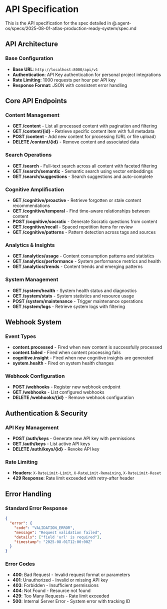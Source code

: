 # API Specification

This is the API specification for the spec detailed in @.agent-os/specs/2025-08-01-atlas-production-ready-system/spec.md

## API Architecture

### Base Configuration
- **Base URL**: `http://localhost:8000/api/v1`
- **Authentication**: API Key authentication for personal project integrations
- **Rate Limiting**: 1000 requests per hour per API key
- **Response Format**: JSON with consistent error handling

## Core API Endpoints

### Content Management
- **GET /content** - List all processed content with pagination and filtering
- **GET /content/{id}** - Retrieve specific content item with full metadata
- **POST /content** - Add new content for processing (URL or file upload)
- **DELETE /content/{id}** - Remove content and associated data

### Search Operations
- **GET /search** - Full-text search across all content with faceted filtering
- **GET /search/semantic** - Semantic search using vector embeddings
- **GET /search/suggestions** - Search suggestions and auto-complete

### Cognitive Amplification
- **GET /cognitive/proactive** - Retrieve forgotten or stale content recommendations
- **GET /cognitive/temporal** - Find time-aware relationships between content
- **POST /cognitive/socratic** - Generate Socratic questions from content
- **GET /cognitive/recall** - Spaced repetition items for review
- **GET /cognitive/patterns** - Pattern detection across tags and sources

### Analytics & Insights
- **GET /analytics/usage** - Content consumption patterns and statistics
- **GET /analytics/performance** - System performance metrics and health
- **GET /analytics/trends** - Content trends and emerging patterns

### System Management
- **GET /system/health** - System health status and diagnostics
- **GET /system/stats** - System statistics and resource usage
- **POST /system/maintenance** - Trigger maintenance operations
- **GET /system/logs** - Retrieve system logs with filtering

## Webhook System

### Event Types
- **content.processed** - Fired when new content is successfully processed
- **content.failed** - Fired when content processing fails
- **cognitive.insight** - Fired when new cognitive insights are generated
- **system.health** - Fired on system health changes

### Webhook Configuration
- **POST /webhooks** - Register new webhook endpoint
- **GET /webhooks** - List configured webhooks
- **DELETE /webhooks/{id}** - Remove webhook configuration

## Authentication & Security

### API Key Management
- **POST /auth/keys** - Generate new API key with permissions
- **GET /auth/keys** - List active API keys
- **DELETE /auth/keys/{id}** - Revoke API key

### Rate Limiting
- **Headers**: `X-RateLimit-Limit`, `X-RateLimit-Remaining`, `X-RateLimit-Reset`
- **429 Response**: Rate limit exceeded with retry-after header

## Error Handling

### Standard Error Response
```json
{
  "error": {
    "code": "VALIDATION_ERROR",
    "message": "Request validation failed",
    "details": ["field 'url' is required"],
    "timestamp": "2025-08-01T12:00:00Z"
  }
}
```

### Error Codes
- **400**: Bad Request - Invalid request format or parameters
- **401**: Unauthorized - Invalid or missing API key
- **403**: Forbidden - Insufficient permissions
- **404**: Not Found - Resource not found
- **429**: Too Many Requests - Rate limit exceeded
- **500**: Internal Server Error - System error with tracking ID
